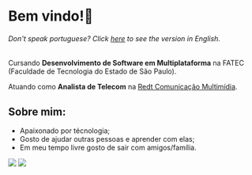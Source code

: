 # Bem vindo!👋
###### Don't speak portuguese? Click [here](https://github.com/lucasroqe/lucasroqe/blob/main/README-en.md) to see the version in English.

Cursando **Desenvolvimento de Software em Multiplataforma** na FATEC (Faculdade de Tecnologia do Estado de São Paulo).

Atuando como **Analista de Telecom** na [Redt Comunicação Multimídia](https://redt.com.br).

## **Sobre mim:**
* Apaixonado por técnologia;
* Gosto de ajudar outras pessoas e aprender com elas;
* Em meu tempo livre gosto de sair com amigos/família.

<a href="https://www.linkedin.com/in/lucasroqe" target="_blank"><img src="https://img.shields.io/badge/-LinkedIn-%23000000?style=for-the-badge&logo=linkedin&logoColor=white"/></a>
<a href = "mailto:alvim.lucas2@hotmail.com" target="_blank"><img src="https://img.shields.io/badge/-Microsoft_Outlook-%23000000?style=for-the-badge&logo=microsoft-outlook&logoColor=white"></a>
